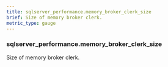```yaml
---
title: sqlserver_performance.memory_broker_clerk_size
brief: Size of memory broker clerk.
metric_type: gauge
---
```

### sqlserver_performance.memory_broker_clerk_size

Size of memory broker clerk.